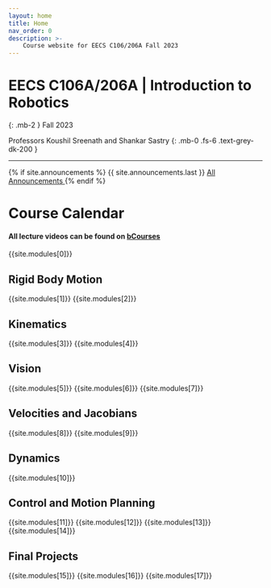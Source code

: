 ```yaml
---
layout: home
title: Home
nav_order: 0
description: >-
    Course website for EECS C106/206A Fall 2023
---
```

<!-- <div class="parallax-window" data-parallax="scroll" data-image-src="/assets/background.png" data-speed="0.1">/div> -->
# EECS C106A/206A | Introduction to Robotics
{: .mb-2 }
Fall 2023

Professors Koushil Sreenath and Shankar Sastry
{: .mb-0 .fs-6 .text-grey-dk-200 }

<hr>

{% if site.announcements %}
{{ site.announcements.last }}
<a href="{{ site.baseurl }}/announcements" class="btn btn-outline fs-3">
  All Announcements
</a>
{% endif %}

# Course Calendar

#### All lecture videos can be found on [bCourses](https://bcourses.berkeley.edu/courses/1527423)

{{site.modules[0]}}

## Rigid Body Motion
{{site.modules[1]}}
{{site.modules[2]}}

## Kinematics
{{site.modules[3]}}
{{site.modules[4]}}

## Vision
{{site.modules[5]}}
{{site.modules[6]}}
{{site.modules[7]}}

## Velocities and Jacobians
{{site.modules[8]}}
{{site.modules[9]}}

## Dynamics
{{site.modules[10]}}

## Control and Motion Planning
{{site.modules[11]}}
{{site.modules[12]}}
{{site.modules[13]}}
{{site.modules[14]}}

## Final Projects
{{site.modules[15]}}
{{site.modules[16]}}
{{site.modules[17]}}

